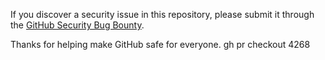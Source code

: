 If you discover a security issue in this repository, please submit it through the [GitHub Security Bug Bounty](https://hackerone.com/github).

Thanks for helping make GitHub safe for everyone.
gh pr checkout 4268
